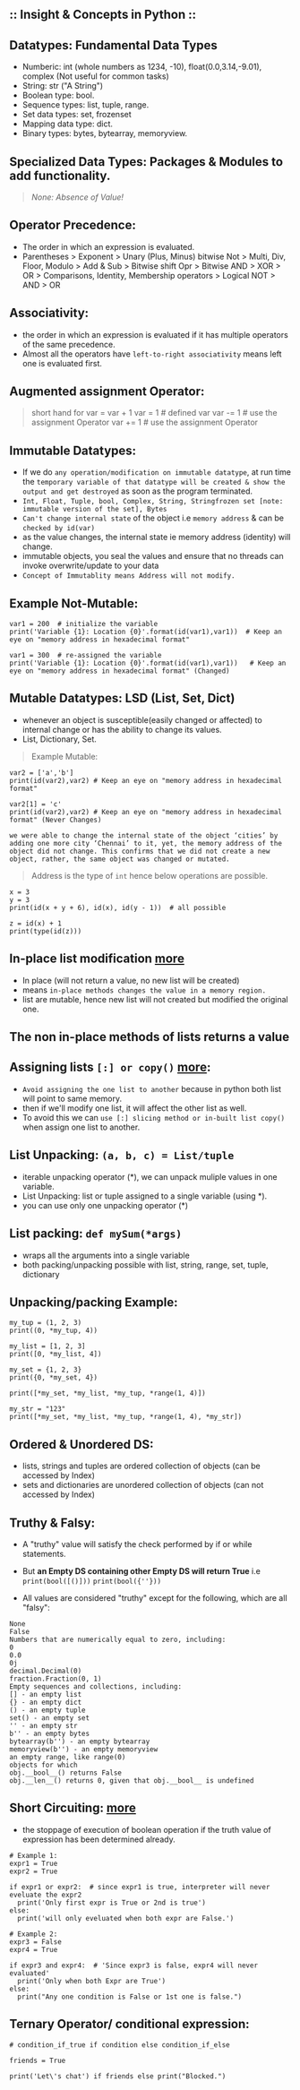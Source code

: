 ## :: Insight & Concepts in Python ::

## Datatypes: Fundamental Data Types

- Numberic:
  int (whole numbers as 1234, -10), float(0.0,3.14,-9.01), complex (Not useful for common tasks)
- String: str ("A String")
- Boolean type: bool.
- Sequence types: list, tuple, range.
- Set data types: set, frozenset
- Mapping data type: dict.
- Binary types: bytes, bytearray, memoryview.


## Specialized Data Types: Packages & Modules to add functionality.

> *None:  Absence of Value!*

## Operator Precedence:
- The order in which an expression is evaluated.
- Parentheses > Exponent > Unary (Plus, Minus) bitwise Not > Multi, Div, Floor, Modulo > Add & Sub > Bitwise shift Opr > Bitwise AND > XOR > OR > Comparisons, Identity, Membership operators > Logical NOT > AND > OR
  

## Associativity: 
- the order in which an expression is evaluated if it has multiple operators of the same precedence.
- Almost all the operators have `left-to-right associativity` means left one is evaluated first.
   

## Augmented assignment Operator:
> short hand for var = var + 1
> var = 1 # defined var
> var -= 1 # use the assignment Operator
> var += 1 # use the assignment Operator


## Immutable Datatypes:
- If we do `any operation/modification on immutable datatype`, at run time the `temporary variable of that datatype will be created & show the output and get destroyed` as soon as the program terminated.
- `Int, Float, Tuple, bool, Complex, String, Stringfrozen set [note: immutable version of the set], Bytes`
- `Can't change internal state` of the object i.e `memory address` & can be `checked by id(var)`
- as the value changes, the internal state ie memory address (identity) will change.
- immutable objects, you seal the values and ensure that no threads can invoke overwrite/update to your data
- `Concept of Immutablity means Address will not modify.`

## Example Not-Mutable:
```
var1 = 200  # initialize the variable
print('Variable {1}: Location {0}'.format(id(var1),var1))  # Keep an eye on "memory address in hexadecimal format" 

var1 = 300  # re-assigned the variable
print('Variable {1}: Location {0}'.format(id(var1),var1))   # Keep an eye on "memory address in hexadecimal format" (Changed)
```



## Mutable Datatypes: LSD (List, Set, Dict)
- whenever an object is susceptible(easily changed or affected) to internal change or has the ability to change its values.
- List, Dictionary, Set.

> Example Mutable:
```
var2 = ['a','b']
print(id(var2),var2) # Keep an eye on "memory address in hexadecimal format"

var2[1] = 'c'
print(id(var2),var2) # Keep an eye on "memory address in hexadecimal format" (Never Changes)
```

`we were able to change the internal state of the object ‘cities’ by adding one more city ‘Chennai’ to it, yet, the memory address of the object did not change. This confirms that we did not create a new object, rather, the same object was changed or mutated.`

> Address is the type of `int` hence below operations are possible.
```
x = 3
y = 3
print(id(x + y + 6), id(x), id(y - 1))  # all possible

z = id(x) + 1
print(type(id(z)))
```

## In-place list modification [more](https://github.com/cyberqurious/PyberSec/blob/main/ConceptCode002/DS_List&Ops005.py)
- In place (will not return a value, no new list will be created)
- means `in-place methods changes the value in a memory region.`
- list are mutable, hence new list will not created but modified the original one.

## The non in-place methods of lists returns a value

## Assigning lists `[:] or copy()` [more](https://github.com/cyberqurious/PyberSec/blob/main/ConceptCode002/DS_List&Ops005.py):
- `Avoid assigning the one list to another` because in python both list will point to same memory.
- then if we'll modify one list, it will affect the other list as well.
- To avoid this we can `use [:] slicing method or in-built list copy()` when assign one list to another.

## List Unpacking: `(a, b, c) = List/tuple`
- iterable unpacking operator (*), we can unpack muliple values in one variable.
- List Unpacking: list or tuple assigned to a single variable (using *).
- you can use only one unpacking operator (*)

  
## List packing: `def mySum(*args)`
-  wraps all the arguments into a single variable
-  both packing/unpacking possible with list, string, range, set, tuple, dictionary

## Unpacking/packing Example:
```
my_tup = (1, 2, 3)  
print((0, *my_tup, 4))  

my_list = [1, 2, 3]  
print([0, *my_list, 4])  

my_set = {1, 2, 3}  
print({0, *my_set, 4})  

print([*my_set, *my_list, *my_tup, *range(1, 4)])  

my_str = "123"  
print([*my_set, *my_list, *my_tup, *range(1, 4), *my_str])
```
## Ordered & Unordered DS:
-  lists, strings and tuples are ordered collection of objects (can be accessed by Index) 
-  sets and dictionaries are unordered collection of objects (can not accessed by Index)



## Truthy & Falsy:
- A "truthy" value will satisfy the check performed by if or while statements.

- But **an Empty DS containing other Empty DS will return True** i.e `print(bool([()]))`
`print(bool({''}))`

- All values are considered "truthy" except for the following, which are all "falsy":
```
None
False
Numbers that are numerically equal to zero, including:
0
0.0
0j
decimal.Decimal(0)
fraction.Fraction(0, 1)
Empty sequences and collections, including:
[] - an empty list
{} - an empty dict
() - an empty tuple
set() - an empty set
'' - an empty str
b'' - an empty bytes
bytearray(b'') - an empty bytearray
memoryview(b'') - an empty memoryview
an empty range, like range(0)
objects for which
obj.__bool__() returns False
obj.__len__() returns 0, given that obj.__bool__ is undefined
```


## Short Circuiting: [more](https://docs.python.org/3/library/stdtypes.html#boolean-operations-and-or-not)
- the stoppage of execution of boolean operation if the truth value of expression has been determined already.
```
# Example 1:
expr1 = True
expr2 = True

if expr1 or expr2:  # since expr1 is true, interpreter will never eveluate the expr2
  print('Only first expr is True or 2nd is true')
else:
  print('will only eveluated when both expr are False.')

# Example 2:
expr3 = False
expr4 = True

if expr3 and expr4:  # 'Since expr3 is false, expr4 will never evaluated'
  print('Only when both Expr are True')
else:
  print("Any one condition is False or 1st one is false.")
```


## Ternary Operator/ conditional expression:

```
# condition_if_true if condition else condition_if_else

friends = True

print('Let\'s chat') if friends else print("Blocked.")
```


[^1]:Bytecode is computer object code that an interpreter converts into binary machine code so it can be read by a computer's hardware processor. The interpreter is typically implemented as a virtual machine (VM) that translates the bytecode for the target platform.